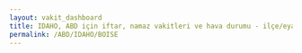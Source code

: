 ```yaml
---
layout: vakit_dashboard
title: IDAHO, ABD için iftar, namaz vakitleri ve hava durumu - ilçe/eyalet seç
permalink: /ABD/IDAHO/BOISE
---
```


<script type="text/javascript">
  var GLOBAL_COUNTRY = 'ABD';
  var GLOBAL_CITY = 'IDAHO';
  var GLOBAL_STATE = 'BOISE';
  var lat = 72;
  var lon = 21;
</script>
